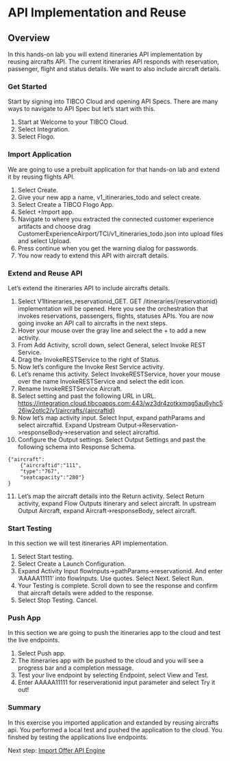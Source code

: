 # API Implementation and Reuse

## Overview
In this hands-on lab you will extend itineraries API implementation by reusing aircrafts API.  The current itineraries API responds with reservation, passenger, flight and status details.  We want to also include aircraft details.  

### Get Started

Start by signing into TIBCO Cloud and opening API Specs.  There are many ways to navigate to API Spec but let’s start with this.

1)	Start at Welcome to your TIBCO Cloud.
2)	Select Integration.
3)	Select Flogo.

### Import Application
We are going to use a prebuilt application for that hands-on lab and extend it by reusing flights API. 

1)	Select Create.
2)	Give your new app a name, v1_itineraries_todo and select create.
3)	Select Create a TIBCO Flogo App.
4)	Select +Import app.
5)	Navigate to where you extracted the connected customer experience artifacts and choose drag CustomerExperienceAirport/TCI/v1_itineraries_todo.json into upload files and select Upload. 
6)	Press continue when you get the warning dialog for passwords.
7)	You now ready to extend this API with aircraft details.
  
### Extend and Reuse API
Let’s extend the itineraries API to include aircrafts details.

1)	Select V1Itineraries_reservationid_GET.  GET /itineraries/{reservationid} implementation will be opened.  Here you see the orchestration that invokes reservations, passengers, flights, statuses APIs.  You are now going invoke an API call to aircrafts in the next steps.
2)	Hover your mouse over the gray line and select the + to add a new activity.
3)	From Add Activity, scroll down, select General, select Invoke REST Service. 
4)	Drag the InvokeRESTService to the right of Status.
5)	Now let’s configure the Invoke Rest Service activity.  
6)	Let’s rename this activity.  Select InvokeRESTService, hover your mouse over the name InvokeRESTService and select the edit icon.  
7)	Rename InvokeRESTService Aircraft.
8)  Select setting and past the following URL in URL.
  https://integration.cloud.tibcoapps.com:443/wz3dr4zotkxmqg5au6yhc526iw2otlc2/v1/aircrafts/{aircraftid}
9)  Now let’s map activity input.  Select Input, expand pathParams and select aircraftid.   Expand Upstream Output->Reservation->responseBody->reservation and select aircraftid.
10) Configure the Output settings.  Select Output Settings and past the following schema into Response Schema.
```
{"aircraft":
    {"aircraftid":"111",
    "type":"767",
    "seatcapacity":"280"}
}
```
11) Let’s map the aircraft details into the Return activity.  Select Return activity, expand Flow Outputs itinerary and select aircraft.  In upstream Output Aircraft, expand Aircraft->responseBody, select aircraft.
  
### Start Testing
In this section we will test itineraries API implementation.

1)	Select Start testing.
2)	Select Create a Launch Configuration.
3)	Expand Activity Input flowInputs->pathParams->reservationid.  And enter ‘AAAAA11111’ into flowInputs.  Use quotes.  Select Next. Select Run.
4)	Your Testing is complete.  Scroll down to see the response and confirm that aircraft details were added to the response.
5)	Select Stop Testing. Cancel. 
  
### Push App
In this section we are going to push the itineraries app to the cloud and test the live endpoints.

1)	Select Push app.
2)	The itineraries app with be pushed to the cloud and you will see a progress bar and a completion message.
3)	Test your live endpoint by selecting Endpoint, select View and Test.
4)	Enter AAAAA11111 for reserverationid input parameter and select Try it out!
  
### Summary
In this exercise you imported application and extanded by reusing aircrafts api.  You performed a local test and pushed the application to the cloud.  You finshed by testing the applications live endpoints.
  
Next step: [Import Offer API Engine](3.TCE.md)
